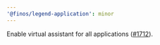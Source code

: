```yaml
---
'@finos/legend-application': minor
---
```

Enable virtual assistant for all applications ([#1712](https://github.com/finos/legend-studio/issues/1712)).